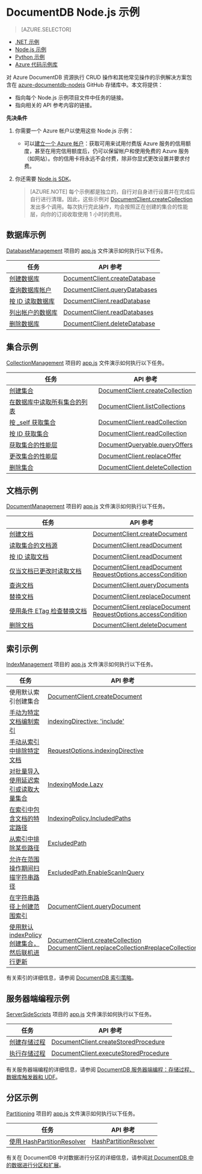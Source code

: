 <properties 
	pageTitle="DocumentDB 的 NoSQL Node.js 示例 | Azure" 
	description="在 github 上找到 NoSQL Node.js 示例用于执行 DocumentDB 中的常见任务，包括 NoSQL 数据库中 JSON 文档的 CRUD 操作。" 
	keywords="Node.js 示例"
	services="documentdb" 
	authors="AndrewHoh" 
	manager="jhubbard" 
	editor="monicar" 
	documentationCenter="nodejs"/>

<tags
	ms.service="documentdb"
	ms.workload="data-services"
	ms.tgt_pltfrm="na"
	ms.devlang="na"
	ms.topic="article"
	ms.date="04/18/2016"
	wacn.date="09/28/2016"
	ms.author="moderakh"/>


# DocumentDB Node.js 示例

> [AZURE.SELECTOR]
- [.NET 示例](/documentation/articles/documentdb-dotnet-samples/)
- [Node.js 示例](/documentation/articles/documentdb-nodejs-samples/)
- [Python 示例](/documentation/articles/documentdb-python-samples/)
- [Azure 代码示例库](https://azure.microsoft.com/documentation/samples/?service=documentdb)

对 Azure DocumentDB 资源执行 CRUD 操作和其他常见操作的示例解决方案包含在 [azure-documentdb-nodejs](https://github.com/Azure/azure-documentdb-node/tree/master/samples) GitHub 存储库中。本文将提供：

- 指向每个 Node.js 示例项目文件中任务的链接。
- 指向相关的 API 参考内容的链接。

**先决条件**

1. 你需要一个 Azure 帐户以使用这些 Node.js 示例：
    - 可以[建立一个 Azure 帐户](/pricing/1rmb-trial/)：获取可用来试用付费版 Azure 服务的信用额度，甚至在用完信用额度后，仍可以保留帐户和使用免费的 Azure 服务（如网站）。你的信用卡将永远不会付费，除非你显式更改设置并要求付费。

2. 你还需要 [Node.js SDK](/documentation/articles/documentdb-sdk-node/)。 

    > [AZURE.NOTE] 每个示例都是独立的，自行对自身进行设置并在完成后自行进行清理。因此，这些示例对 [DocumentClient.createCollection](http://azure.github.io/azure-documentdb-node/DocumentClient.html) 发出多个调用。每次执行完此操作，均会按照正在创建的集合的性能层，向你的订阅收取使用 1 小时的费用。

## 数据库示例

[DatabaseManagement](https://github.com/Azure/azure-documentdb-node/tree/master/samples/DatabaseManagement) 项目的 [app.js](https://github.com/Azure/azure-documentdb-node/blob/master/samples/DatabaseManagement/app.js) 文件演示如何执行以下任务。

任务 | API 参考
--- | ---
[创建数据库](https://github.com/Azure/azure-documentdb-node/blob/ef53e5f6707a5dc45920fb6ad54d9c7e008a6c18/samples/DocumentDB.Samples.DatabaseManagement/app.js#L121-L131) | [DocumentClient.createDatabase](http://azure.github.io/azure-documentdb-node/DocumentClient.html#createDatabase)
[查询数据库帐户](https://github.com/Azure/azure-documentdb-node/blob/ef53e5f6707a5dc45920fb6ad54d9c7e008a6c18/samples/DocumentDB.Samples.DatabaseManagement/app.js#L146-L171) | [DocumentClient.queryDatabases](http://azure.github.io/azure-documentdb-node/DocumentClient.html#queryDatabase)
[按 ID 读取数据库](https://github.com/Azure/azure-documentdb-node/blob/ef53e5f6707a5dc45920fb6ad54d9c7e008a6c18/samples/DocumentDB.Samples.DatabaseManagement/app.js#L89-L99) | [DocumentClient.readDatabase](http://azure.github.io/azure-documentdb-node/DocumentClient.html#readDatabase)
[列出帐户的数据库](https://github.com/Azure/azure-documentdb-node/blob/ef53e5f6707a5dc45920fb6ad54d9c7e008a6c18/samples/DocumentDB.Samples.DatabaseManagement/app.js#L111-L119) | [DocumentClient.readDatabases](http://azure.github.io/azure-documentdb-node/DocumentClient.html#readDatabase)
[删除数据库](https://github.com/Azure/azure-documentdb-node/blob/ef53e5f6707a5dc45920fb6ad54d9c7e008a6c18/samples/DocumentDB.Samples.DatabaseManagement/app.js#L133-L144) | [DocumentClient.deleteDatabase](http://azure.github.io/azure-documentdb-node/DocumentClient.html#deleteDatabase)

## 集合示例 

[CollectionManagement](https://github.com/Azure/azure-documentdb-node/tree/master/samples/CollectionManagement) 项目的 [app.js](https://github.com/Azure/azure-documentdb-node/blob/master/samples/CollectionManagement/app.js) 文件演示如何执行以下任务。

任务 | API 参考
--- | ---
[创建集合](https://github.com/Azure/azure-documentdb-node/blob/ef53e5f6707a5dc45920fb6ad54d9c7e008a6c18/samples/DocumentDB.Samples.CollectionManagement/app.js#L97-L118) | [DocumentClient.createCollection](http://azure.github.io/azure-documentdb-node/DocumentClient.html#createCollection)
[在数据库中读取所有集合的列表](https://github.com/Azure/azure-documentdb-node/blob/ef53e5f6707a5dc45920fb6ad54d9c7e008a6c18/samples/DocumentDB.Samples.CollectionManagement/app.js#L120-L130) | [DocumentClient.listCollections](http://azure.github.io/azure-documentdb-node/DocumentClient.html#listCollections)
[按 \_self 获取集合](https://github.com/Azure/azure-documentdb-node/blob/ef53e5f6707a5dc45920fb6ad54d9c7e008a6c18/samples/DocumentDB.Samples.CollectionManagement/app.js#L132-L141) | [DocumentClient.readCollection](http://azure.github.io/azure-documentdb-node/DocumentClient.html#readCollection)
[按 ID 获取集合](https://github.com/Azure/azure-documentdb-node/blob/ef53e5f6707a5dc45920fb6ad54d9c7e008a6c18/samples/DocumentDB.Samples.CollectionManagement/app.js#L143-L156) | [DocumentClient.readCollection](http://azure.github.io/azure-documentdb-node/DocumentClient.html#readCollection)
[获取集合的性能层](https://github.com/Azure/azure-documentdb-node/blob/ef53e5f6707a5dc45920fb6ad54d9c7e008a6c18/samples/DocumentDB.Samples.CollectionManagement/app.js#L158-L186) | [DocumentQueryable.queryOffers](http://azure.github.io/azure-documentdb-node/DocumentClient.html#queryOffers)
[更改集合的性能层](https://github.com/Azure/azure-documentdb-node/blob/ef53e5f6707a5dc45920fb6ad54d9c7e008a6c18/samples/DocumentDB.Samples.CollectionManagement/app.js#L188-L202) | [DocumentClient.replaceOffer](http://azure.github.io/azure-documentdb-node/DocumentClient.html#replaceOffer)
[删除集合](https://github.com/Azure/azure-documentdb-node/blob/ef53e5f6707a5dc45920fb6ad54d9c7e008a6c18/samples/DocumentDB.Samples.CollectionManagement/app.js#L204-L215) | [DocumentClient.deleteCollection](http://azure.github.io/azure-documentdb-node/DocumentClient.html#deleteCollection)

## 文档示例

[DocumentManagement](https://github.com/Azure/azure-documentdb-node/tree/master/samples/DocumentManagement) 项目的 [app.js](https://github.com/Azure/azure-documentdb-node/blob/master/samples/DocumentManagement/app.js) 文件演示如何执行以下任务。

任务 | API 参考
--- | ---
[创建文档](https://github.com/Azure/azure-documentdb-node/blob/ef53e5f6707a5dc45920fb6ad54d9c7e008a6c18/samples/DocumentDB.Samples.DocumentManagement/app.js#L153-L177) | [DocumentClient.createDocument](http://azure.github.io/azure-documentdb-node/DocumentClient.html#createDocument)
[读取集合的文档源](https://github.com/Azure/azure-documentdb-node/blob/ef53e5f6707a5dc45920fb6ad54d9c7e008a6c18/samples/DocumentDB.Samples.DocumentManagement/app.js#L179-L189) | [DocumentClient.readDocument](http://azure.github.io/azure-documentdb-node/DocumentClient.html#readDocument)
[按 ID 读取文档](https://github.com/Azure/azure-documentdb-node/blob/ef53e5f6707a5dc45920fb6ad54d9c7e008a6c18/samples/DocumentDB.Samples.DocumentManagement/app.js#L191-L201) | [DocumentClient.readDocument](http://azure.github.io/azure-documentdb-node/DocumentClient.html#readDocument)
[仅当文档已更改时读取文档](https://github.com/Azure/azure-documentdb-node/blob/0778eadea7abb2af41e8c22a239dc872c584f421/samples/DocumentManagement/app.js#L79-L107) | [DocumentClient.readDocument](http://azure.github.io/azure-documentdb-node/DocumentClient.html#readDocument)<br/>[RequestOptions.accessCondition](http://azure.github.io/azure-documentdb-node/global.html#RequestOptions)
[查询文档](https://github.com/Azure/azure-documentdb-node/blob/ef53e5f6707a5dc45920fb6ad54d9c7e008a6c18/samples/DocumentDB.Samples.DocumentManagement/app.js#L82-L110) | [DocumentClient.queryDocuments](http://azure.github.io/azure-documentdb-node/DocumentClient.html#queryDocuments) 
[替换文档](https://github.com/Azure/azure-documentdb-node/blob/ef53e5f6707a5dc45920fb6ad54d9c7e008a6c18/samples/DocumentDB.Samples.DocumentManagement/app.js#L112-L119) | [DocumentClient.replaceDocument](http://azure.github.io/azure-documentdb-node/DocumentClient.html#replaceDocument)
[使用条件 ETag 检查替换文档](https://github.com/Azure/azure-documentdb-node/blob/0778eadea7abb2af41e8c22a239dc872c584f421/samples/DocumentManagement/app.js#L147-L164) | [DocumentClient.replaceDocument](http://azure.github.io/azure-documentdb-node/DocumentClient.html#replaceDocument)<br/>[RequestOptions.accessCondition](http://azure.github.io/azure-documentdb-node/global.html#RequestOptions)
[删除文档](https://github.com/Azure/azure-documentdb-node/blob/ef53e5f6707a5dc45920fb6ad54d9c7e008a6c18/samples/DocumentDB.Samples.DocumentManagement/app.js#L122-L133) | [DocumentClient.deleteDocument](http://azure.github.io/azure-documentdb-node/DocumentClient.html#deleteDocument)

## 索引示例

[IndexManagement](https://github.com/Azure/azure-documentdb-node/tree/master/samples/IndexManagement) 项目的 [app.js](https://github.com/Azure/azure-documentdb-node/blob/master/samples/IndexManagement/app.js) 文件演示如何执行以下任务。

任务 | API 参考
--- | ---
使用默认索引创建集合 | [DocumentClient.createDocument](http://azure.github.io/azure-documentdb-node/DocumentClient.html)
[手动为特定文档编制索引](https://github.com/Azure/azure-documentdb-node/blob/ef53e5f6707a5dc45920fb6ad54d9c7e008a6c18/samples/DocumentDB.Samples.IndexManagement/app.js#L185-L238) | [indexingDirective: 'include'](http://azure.github.io/azure-documentdb-node/global.html#indexingDirective)
[手动从索引中排除特定文档](https://github.com/Azure/azure-documentdb-node/blob/ef53e5f6707a5dc45920fb6ad54d9c7e008a6c18/samples/DocumentDB.Samples.IndexManagement/app.js#L120-L183) | [RequestOptions.indexingDirective](http://azure.github.io/azure-documentdb-node/global.html#RequestOptions)
[对批量导入使用延迟索引或读取大量集合](https://github.com/Azure/azure-documentdb-node/blob/ef53e5f6707a5dc45920fb6ad54d9c7e008a6c18/samples/DocumentDB.Samples.IndexManagement/app.js#L240-L269) | [IndexingMode.Lazy](http://azure.github.io/azure-documentdb-node/global.html#indexingmode)
[在索引中包含文档的特定路径](https://github.com/Azure/azure-documentdb-node/blob/ef53e5f6707a5dc45920fb6ad54d9c7e008a6c18/samples/DocumentDB.Samples.IndexManagement/app.js#L433-L444) | [IndexingPolicy.IncludedPaths](http://azure.github.io/azure-documentdb-node/global.html#indexingpolicy) 
[从索引中排除某些路径](https://github.com/Azure/azure-documentdb-node/blob/ef53e5f6707a5dc45920fb6ad54d9c7e008a6c18/samples/DocumentDB.Samples.IndexManagement/app.js#L427-L450) | [ExcludedPath](http://azure.github.io/azure-documentdb-node/global.html#indexingpolicy)
[允许在范围操作期间扫描字符串路径](https://github.com/Azure/azure-documentdb-node/blob/ef53e5f6707a5dc45920fb6ad54d9c7e008a6c18/samples/DocumentDB.Samples.IndexManagement/app.js#L271-L347)| [ExcludedPath.EnableScanInQuery](http://azure.github.io/azure-documentdb-node/global.html#FeedOptions)
[在字符串路径上创建范围索引](https://github.com/Azure/azure-documentdb-node/blob/ef53e5f6707a5dc45920fb6ad54d9c7e008a6c18/samples/DocumentDB.Samples.IndexManagement/app.js#L349-L425) | [DocumentClient.queryDocument](http://azure.github.io/azure-documentdb-node/DocumentClient.html#queryDocument)
[使用默认 indexPolicy 创建集合，然后联机进行更新](https://github.com/Azure/azure-documentdb-node/blob/ef53e5f6707a5dc45920fb6ad54d9c7e008a6c18/samples/DocumentDB.Samples.IndexManagement/app.js#L519-L614) | [DocumentClient.createCollection](http://azure.github.io/azure-documentdb-node/DocumentClient.html#createCollection)<br>[DocumentClient.replaceCollection#replaceCollection](http://azure.github.io/azure-documentdb-node/DocumentClient.html)

有关索引的详细信息，请参阅 [DocumentDB 索引策略](/documentation/articles/documentdb-indexing-policies/)。

## 服务器端编程示例

[ServerSideScripts](https://github.com/Azure/azure-documentdb-node/tree/master/samples/ServerSideScripts) 项目的 [app.js](https://github.com/Azure/azure-documentdb-node/blob/master/samples/ServerSideScripts/app.js) 文件演示如何执行以下任务。

任务 | API 参考
--- | ---
[创建存储过程](https://github.com/Azure/azure-documentdb-node/blob/ef53e5f6707a5dc45920fb6ad54d9c7e008a6c18/samples/DocumentDB.Samples.ServerSideScripts/app.js#L44-L71) | [DocumentClient.createStoredProcedure](http://azure.github.io/azure-documentdb-node/DocumentClient.html#createStoredProcedure)
[执行存储过程](https://github.com/Azure/azure-documentdb-node/blob/ef53e5f6707a5dc45920fb6ad54d9c7e008a6c18/samples/DocumentDB.Samples.ServerSideScripts/app.js#L73-L90) | [DocumentClient.executeStoredProcedure](http://azure.github.io/azure-documentdb-node/DocumentClient.html#executeStoredProcedure)

有关服务器端编程的详细信息，请参阅 [DocumentDB 服务器端编程：存储过程、数据库触发器和 UDF](/documentation/articles/documentdb-programming/)。

## 分区示例

[Partitioning](https://github.com/Azure/azure-documentdb-node/tree/master/samples/Partitioning) 项目的 [app.js](https://github.com/Azure/azure-documentdb-node/blob/master/samples/Partitioning/app.js) 文件演示如何执行以下任务。

任务 | API 参考
--- | ---
[使用 HashPartitionResolver](https://github.com/Azure/azure-documentdb-node/blob/ce0fc3c4e70b0279091a1e03620a668d93a14fc2/samples/Partitioning/app.js#L53-L103) | [HashPartitionResolver](http://documentdb.com)

有关在 DocumentDB 中对数据进行分区的详细信息，请参阅[对 DocumentDB 中的数据进行分区和扩展](/documentation/articles/documentdb-partition-data/)。

<!---HONumber=Mooncake_0919_2016-->